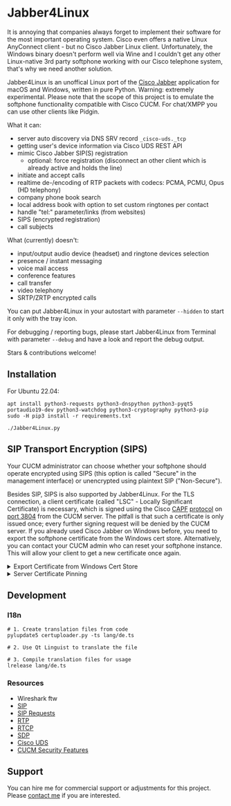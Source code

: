 # Jabber4Linux

It is annoying that companies always forget to implement their software for the most important operating system. Cisco even offers a native Linux AnyConnect client - but no Cisco Jabber Linux client. Unfortunately, the Windows binary doesn't perform well via Wine and I couldn't get any other Linux-native 3rd party softphone working with our Cisco telephone system, that's why we need another solution.

Jabber4Linux is an unoffical Linux port of the [Cisco Jabber](https://www.cisco.com/c/en/us/products/unified-communications/jabber/index.html) application for macOS and Windows, written in pure Python. Warning: extremely experimental. Please note that the scope of this project is to emulate the softphone functionality compatible with Cisco CUCM. For chat/XMPP you can use other clients like Pidgin.

What it can:
- server auto discovery via DNS SRV record `_cisco-uds._tcp`
- getting user's device information via Cisco UDS REST API
- mimic Cisco Jabber SIP(S) registration
  - optional: force registration (disconnect an other client which is already active and holds the line)
- initiate and accept calls
- realtime de-/encoding of RTP packets with codecs: PCMA, PCMU, Opus (HD telephony)
- company phone book search
- local address book with option to set custom ringtones per contact
- handle "tel:" parameter/links (from websites)
- SIPS (encrypted registration)
- call subjects

What (currently) doesn't:
- input/output audio device (headset) and ringtone devices selection
- presence / instant messaging
- voice mail access
- conference features
- call transfer
- video telephony
- SRTP/ZRTP encrypted calls

You can put Jabber4Linux in your autostart with parameter `--hidden` to start it only with the tray icon.

For debugging / reporting bugs, please start Jabber4Linux from Terminal with parameter `--debug` and have a look and report the debug output.

Stars & contributions welcome!

## Installation
For Ubuntu 22.04:
```
apt install python3-requests python3-dnspython python3-pyqt5 portaudio19-dev python3-watchdog python3-cryptography python3-pip
sudo -H pip3 install -r requirements.txt

./Jabber4Linux.py
```

## SIP Transport Encryption (SIPS)
Your CUCM administrator can choose whether your softphone should operate encrypted using SIPS (this option is called "Secure" in the management interface) or unencrypted using plaintext SIP ("Non-Secure").

Besides SIP, SIPS is also supported by Jabber4Linux. For the TLS connection, a client certificate (called "LSC" - Locally Significant Certificate) is necessary, which is signed using the Cisco [CAPF](https://www.cisco.com/c/en/us/td/docs/voice_ip_comm/cucm/admin/12_5_1SU1/systemConfig/cucm_b_system-configuration-guide-1251su1/cucm_b_system-configuration-guide-1251su1_restructured_chapter_0101100.html#reference_AA61A26C5ABC7EE8693F280F7FDA9617) [protocol](https://www.cisco.com/c/en/us/support/docs/unified-communications/unified-communications-manager-callmanager/212214-Tech-Note-on-CAPF-Certificate-Signed-by.html) on [port 3804](https://www.cisco.com/c/en/us/td/docs/voice_ip_comm/cucm/admin/11_5_1/sysConfig/CUCM_BK_SE5DAF88_00_cucm-system-configuration-guide-1151/CUCM_BK_SE5DAF88_00_cucm-system-configuration-guide-1151_chapter_01010100.html#:~:text=Communications%20Manager%20(CAPF)-,3804,-/%20TCP) from the CUCM server. The pitfall is that such a certificate is only issued once; every further signing request will be denied by the CUCM server. If you already used Cisco Jabber on Windows before, you need to export the softphone certificate from the Windows cert store. Alternatively, you can contact your CUCM admin who can reset your softphone instance. This will allow your client to get a new certificate once again.

<details>
<summary>Export Certificate from Windows Cert Store</summary>

1. Log in into Cisco Jabber on a Windows machine.
2. Open the user cert store (`certmgr.msc`) and navigate to "Own Certificates" -> "Certificates".
3. Export your Cisco Jabber certificate by right-clicking it -> "All Tasks" -> "Export".
   - Choose "Yes, export private key".
   - Choose format "PKCS #12 (.PFX)".
   - Choose a password to protect the file.
4. On your Linux machine, convert the file into PEM format: `openssl pkcs12 -in jabbercert.pfx -out jabbercert.pem -nodes`.
4. Move the PEM file into `~/.config/jabber4linux/client-certs`. Create the directory if it does not exist.
5. Start Jabber4Linux and login.
</details>

<details>
<summary>Server Certificate Pinning</summary>

In addition to that, server certificates of Cisco CUCM used for SIPS are often self-signed (unlike those used for the UDS API and web interface). You can put all server certificates which should be trusted inside `~/.config/jabber4linux/server-certs` and they will automatically be loaded.
</details>

## Development
### I18n
```
# 1. Create translation files from code
pylupdate5 certuploader.py -ts lang/de.ts

# 2. Use Qt Linguist to translate the file

# 3. Compile translation files for usage
lrelease lang/de.ts
```

### Resources
- Wireshark ftw
- [SIP](https://de.wikipedia.org/wiki/Session_Initiation_Protocol)
- [SIP Requests](https://de.wikipedia.org/wiki/SIP-Anfragen)
- [RTP](https://de.wikipedia.org/wiki/Real-Time_Transport_Protocol)
- [RTCP](https://de.wikipedia.org/wiki/RealTime_Control_Protocol)
- [SDP](https://de.wikipedia.org/wiki/Session_Description_Protocol)
- [Cisco UDS](https://developer.cisco.com/docs/user-data-services-api-reference/#!overview/overview)
- [CUCM Security Features](https://www.ciscolive.com/c/dam/r/ciscolive/emea/docs/2019/pdf/BRKCOL-3501.pdf)

## Support
You can hire me for commercial support or adjustments for this project. Please [contact me](https://georg-sieber.de/?page=impressum) if you are interested.
